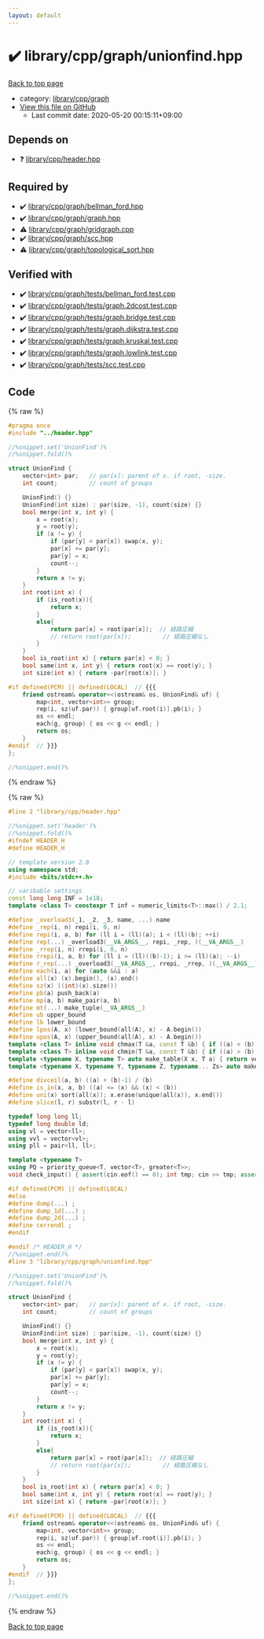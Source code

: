 ```yaml
---
layout: default
---
```


<!-- mathjax config similar to math.stackexchange -->
<script type="text/javascript" async
  src="https://cdnjs.cloudflare.com/ajax/libs/mathjax/2.7.5/MathJax.js?config=TeX-MML-AM_CHTML">
</script>
<script type="text/x-mathjax-config">
  MathJax.Hub.Config({
    TeX: { equationNumbers: { autoNumber: "AMS" }},
    tex2jax: {
      inlineMath: [ ['$','$'] ],
      processEscapes: true
    },
    "HTML-CSS": { matchFontHeight: false },
    displayAlign: "left",
    displayIndent: "2em"
  });
</script>

<script type="text/javascript" src="https://cdnjs.cloudflare.com/ajax/libs/jquery/3.4.1/jquery.min.js"></script>
<script src="https://cdn.jsdelivr.net/npm/jquery-balloon-js@1.1.2/jquery.balloon.min.js" integrity="sha256-ZEYs9VrgAeNuPvs15E39OsyOJaIkXEEt10fzxJ20+2I=" crossorigin="anonymous"></script>
<script type="text/javascript" src="../../../../assets/js/copy-button.js"></script>
<link rel="stylesheet" href="../../../../assets/css/copy-button.css" />


# :heavy_check_mark: library/cpp/graph/unionfind.hpp

<a href="../../../../index.html">Back to top page</a>

* category: <a href="../../../../index.html#df01edd2bf6d13defce1efe9440d670c">library/cpp/graph</a>
* <a href="{{ site.github.repository_url }}/blob/master/library/cpp/graph/unionfind.hpp">View this file on GitHub</a>
    - Last commit date: 2020-05-20 00:15:11+09:00




## Depends on

* :question: <a href="../header.hpp.html">library/cpp/header.hpp</a>


## Required by

* :heavy_check_mark: <a href="bellman_ford.hpp.html">library/cpp/graph/bellman_ford.hpp</a>
* :heavy_check_mark: <a href="graph.hpp.html">library/cpp/graph/graph.hpp</a>
* :warning: <a href="gridgraph.cpp.html">library/cpp/graph/gridgraph.cpp</a>
* :heavy_check_mark: <a href="scc.hpp.html">library/cpp/graph/scc.hpp</a>
* :warning: <a href="topological_sort.hpp.html">library/cpp/graph/topological_sort.hpp</a>


## Verified with

* :heavy_check_mark: <a href="../../../../verify/library/cpp/graph/tests/bellman_ford.test.cpp.html">library/cpp/graph/tests/bellman_ford.test.cpp</a>
* :heavy_check_mark: <a href="../../../../verify/library/cpp/graph/tests/graph.2dcost.test.cpp.html">library/cpp/graph/tests/graph.2dcost.test.cpp</a>
* :heavy_check_mark: <a href="../../../../verify/library/cpp/graph/tests/graph.bridge.test.cpp.html">library/cpp/graph/tests/graph.bridge.test.cpp</a>
* :heavy_check_mark: <a href="../../../../verify/library/cpp/graph/tests/graph.dijkstra.test.cpp.html">library/cpp/graph/tests/graph.dijkstra.test.cpp</a>
* :heavy_check_mark: <a href="../../../../verify/library/cpp/graph/tests/graph.kruskal.test.cpp.html">library/cpp/graph/tests/graph.kruskal.test.cpp</a>
* :heavy_check_mark: <a href="../../../../verify/library/cpp/graph/tests/graph.lowlink.test.cpp.html">library/cpp/graph/tests/graph.lowlink.test.cpp</a>
* :heavy_check_mark: <a href="../../../../verify/library/cpp/graph/tests/scc.test.cpp.html">library/cpp/graph/tests/scc.test.cpp</a>


## Code

<a id="unbundled"></a>
{% raw %}
```cpp
#pragma once
#include "../header.hpp"

//%snippet.set('UnionFind')%
//%snippet.fold()%

struct UnionFind {
    vector<int> par;   // par[x]: parent of x. if root, -size.
    int count;         // count of groups

    UnionFind() {}
    UnionFind(int size) : par(size, -1), count(size) {}
    bool merge(int x, int y) { 
        x = root(x);
        y = root(y);
        if (x != y) {
            if (par[y] < par[x]) swap(x, y);
            par[x] += par[y];
            par[y] = x;
            count--;
        }
        return x != y;
    } 
    int root(int x) {
        if (is_root(x)){
            return x;
        }
        else{
            return par[x] = root(par[x]);  // 経路圧縮
            // return root(par[x]);         // 経路圧縮なし
        }
    }
    bool is_root(int x) { return par[x] < 0; }
    bool same(int x, int y) { return root(x) == root(y); }
    int size(int x) { return -par[root(x)]; }

#if defined(PCM) || defined(LOCAL)  // {{{
    friend ostream& operator<<(ostream& os, UnionFind& uf) {
        map<int, vector<int>> group;
        rep(i, sz(uf.par)) { group[uf.root(i)].pb(i); }
        os << endl;
        each(g, group) { os << g << endl; }
        return os;
    }
#endif  // }}}
};

//%snippet.end()%

```
{% endraw %}

<a id="bundled"></a>
{% raw %}
```cpp
#line 2 "library/cpp/header.hpp"

//%snippet.set('header')%
//%snippet.fold()%
#ifndef HEADER_H
#define HEADER_H

// template version 2.0
using namespace std;
#include <bits/stdc++.h>

// varibable settings
const long long INF = 1e18;
template <class T> constexpr T inf = numeric_limits<T>::max() / 2.1;

#define _overload3(_1, _2, _3, name, ...) name
#define _rep(i, n) repi(i, 0, n)
#define repi(i, a, b) for (ll i = (ll)(a); i < (ll)(b); ++i)
#define rep(...) _overload3(__VA_ARGS__, repi, _rep, )(__VA_ARGS__)
#define _rrep(i, n) rrepi(i, 0, n)
#define rrepi(i, a, b) for (ll i = (ll)((b)-1); i >= (ll)(a); --i)
#define r_rep(...) _overload3(__VA_ARGS__, rrepi, _rrep, )(__VA_ARGS__)
#define each(i, a) for (auto &&i : a)
#define all(x) (x).begin(), (x).end()
#define sz(x) ((int)(x).size())
#define pb(a) push_back(a)
#define mp(a, b) make_pair(a, b)
#define mt(...) make_tuple(__VA_ARGS__)
#define ub upper_bound
#define lb lower_bound
#define lpos(A, x) (lower_bound(all(A), x) - A.begin())
#define upos(A, x) (upper_bound(all(A), x) - A.begin())
template <class T> inline void chmax(T &a, const T &b) { if ((a) < (b)) (a) = (b); }
template <class T> inline void chmin(T &a, const T &b) { if ((a) > (b)) (a) = (b); }
template <typename X, typename T> auto make_table(X x, T a) { return vector<T>(x, a); }
template <typename X, typename Y, typename Z, typename... Zs> auto make_table(X x, Y y, Z z, Zs... zs) { auto cont = make_table(y, z, zs...); return vector<decltype(cont)>(x, cont); }

#define divceil(a, b) ((a) + (b)-1) / (b)
#define is_in(x, a, b) ((a) <= (x) && (x) < (b))
#define uni(x) sort(all(x)); x.erase(unique(all(x)), x.end())
#define slice(l, r) substr(l, r - l)

typedef long long ll;
typedef long double ld;
using vl = vector<ll>;
using vvl = vector<vl>;
using pll = pair<ll, ll>;

template <typename T>
using PQ = priority_queue<T, vector<T>, greater<T>>;
void check_input() { assert(cin.eof() == 0); int tmp; cin >> tmp; assert(cin.eof() == 1); }

#if defined(PCM) || defined(LOCAL)
#else
#define dump(...) ;
#define dump_1d(...) ;
#define dump_2d(...) ;
#define cerrendl ;
#endif

#endif /* HEADER_H */
//%snippet.end()%
#line 3 "library/cpp/graph/unionfind.hpp"

//%snippet.set('UnionFind')%
//%snippet.fold()%

struct UnionFind {
    vector<int> par;   // par[x]: parent of x. if root, -size.
    int count;         // count of groups

    UnionFind() {}
    UnionFind(int size) : par(size, -1), count(size) {}
    bool merge(int x, int y) { 
        x = root(x);
        y = root(y);
        if (x != y) {
            if (par[y] < par[x]) swap(x, y);
            par[x] += par[y];
            par[y] = x;
            count--;
        }
        return x != y;
    } 
    int root(int x) {
        if (is_root(x)){
            return x;
        }
        else{
            return par[x] = root(par[x]);  // 経路圧縮
            // return root(par[x]);         // 経路圧縮なし
        }
    }
    bool is_root(int x) { return par[x] < 0; }
    bool same(int x, int y) { return root(x) == root(y); }
    int size(int x) { return -par[root(x)]; }

#if defined(PCM) || defined(LOCAL)  // {{{
    friend ostream& operator<<(ostream& os, UnionFind& uf) {
        map<int, vector<int>> group;
        rep(i, sz(uf.par)) { group[uf.root(i)].pb(i); }
        os << endl;
        each(g, group) { os << g << endl; }
        return os;
    }
#endif  // }}}
};

//%snippet.end()%

```
{% endraw %}

<a href="../../../../index.html">Back to top page</a>

